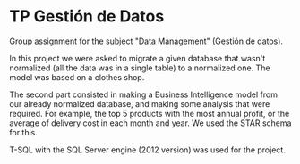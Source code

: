 # TP Gestión de Datos

Group assignment for the subject "Data Management" (Gestión de datos).

In this project we were asked to migrate a given database that wasn't normalized (all the data was in a single table) to a normalized one. The model was based on a clothes shop.

The second part consisted in making a Business Intelligence model from our already normalized database, and making some analysis that were required. For example, the top 5 products with the most annual profit, or the average of delivery cost in each month and year. We used the STAR schema for this.

T-SQL with the SQL Server engine (2012 version) was used for the project.
